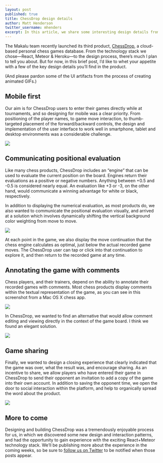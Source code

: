 ```yaml
---
layout: post
published: true
title: ChessDrop design details
author: Matt Henderson
twitter_username: mhenders
excerpt: In this article, we share some interesting design details from our latest product, ChessDrop.
---
```


[1]: http://chessdrop.com
[2]: http://files.dafacto.com/uploads/2015-09-23-devices-collage.png
[3]: http://files.dafacto.com/uploads/2015-09-23-background.gif
[4]: http://files.dafacto.com/uploads/2015-09-23-hiarcs.png
[5]: http://files.dafacto.com/uploads/2015-09-23-comments.gif
[6]: http://files.dafacto.com/uploads/2015-09-23-end-of-game.gif

The Makalu team recently launched its third product, [ChessDrop][1], a cloud-based personal chess games database. From the technology stack we chose—React, Meteor & Heroku—to the design process, there’s much I plan to tell you about. But for now, in this brief post, I’d like to whet your appetite with a few of the key design details you’ll find in the product.

(And please pardon some of the UI artifacts from the process of creating animated GIFs.)

## Mobile first

Our aim is for ChessDrop users to enter their games directly while at tournaments, and so designing for mobile was a clear priority. From positioning of the player names, to game move interaction, to thumb-targeted placement of the forward/backward controls, the design and implementation of the user interface to work well in smartphone, tablet and desktop environments was a considerable challenge.

![][2]

## Communicating positional evaluation

Like many chess products, ChessDrop includes an “engine” that can be used to evaluate the current position on the board. Engines return their evaluations as a positive or negative numbers. Anything between +0.5 and -0.5 is considered nearly equal. An evaluation like +3 or -3, on the other hand, would communicate a winning advantage for white or black, respectively.

In addition to displaying the numerical evaluation, as most products do, we also wanted to  communicate the positional evaluation visually, and arrived at a solution which involves  dynamically shifting the vertical background color weighting from move to move.

![][3]

At each point in the game, we also display the move continuation that the chess engine calculates as optimal, just below the actual recorded game moves. The ChessDrop user can tap or click into that continuation to explore it, and then return to the recorded game at any time.

## Annotating the game with comments

Chess players, and their trainers, depend on the ability to annotate their recorded games with comments. Most chess products display comments within the textual representation of the game, as you can see in this screenshot from a Mac OS X chess app.

![][4]

In ChessDrop, we wanted to find an alternative that would allow comment editing and viewing directly in the context of the game board. I think we found an elegant solution.

![][5]

## Game sharing

Finally, we wanted to design a closing experience that clearly indicated that the game was over, what the result was, and encourage sharing. As an incentive to share, we allow players who have entered their game in ChessDrop to send their opponent an invitation to add a copy of the game into their own account. In addition to saving the opponent time, we open the door to social interaction within the platform, and help to organically spread the word about the product.

![][6]


## More to come

Designing and building ChessDrop was a tremendously enjoyable process for us, in which we discovered some new design and interaction patterns, and had the opportunity to gain experience with the exciting React+Meteor technology stack. We’ll be publishing more  about the experience in the coming weeks, so be sure to [follow us on Twitter](http://twitter.com/makalu) to be notified when those posts appear.

